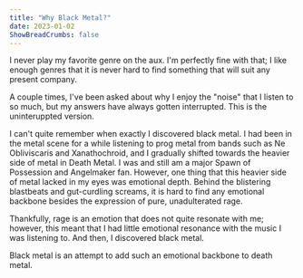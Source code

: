 ```yaml
---
title: "Why Black Metal?"
date: 2023-01-02
ShowBreadCrumbs: false
---
```

I never play my favorite genre on the aux. I'm perfectly fine with that; I like enough genres that it is never hard to find something that will suit any present company.

A couple times, I've been asked about why I enjoy the "noise" that I listen to so much, but my answers have always gotten interrupted. This is the uninteruppted version.

I can't quite remember when exactly I discovered black metal. I had been in the metal scene for a while listening to prog metal from bands such as Ne Obliviscaris and Xanathochroid, and I gradually shifted towards the heavier side of metal in Death Metal. I was and still am a major Spawn of Possession and Angelmaker fan. However, one thing that this heavier side of metal lacked in my eyes was emotional depth. Behind the blistering blastbeats and gut-curdling screams, it is hard to find any emotional backbone besides the expression of pure, unadulterated rage.

Thankfully, rage is an emotion that does not quite resonate with me; however, this meant that I had little emotional resonance with the music I was listening to. And then, I discovered black metal. 

Black metal is an attempt to add such an emotional backbone to death metal. 



